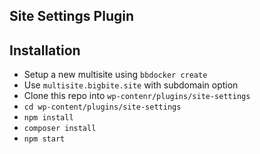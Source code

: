 ## Site Settings Plugin

## Installation

- Setup a new multisite using `bbdocker create`
- Use `multisite.bigbite.site` with subdomain option
- Clone this repo into `wp-contenr/plugins/site-settings`
- `cd wp-content/plugins/site-settings`
- `npm install`
- `composer install`
- `npm start`
